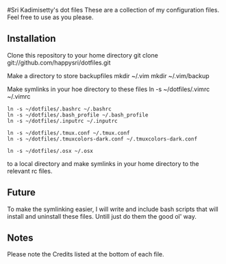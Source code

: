 #Sri Kadimisetty's dot files
These are a collection of my configuration files. Feel free to use as you please.


## Installation
Clone this repository to your home directory
	git clone git://github.com/happysri/dotfiles.git

Make a directory to store backupfiles 
	mkdir ~/.vim
	mkdir ~/.vim/backup

Make symlinks in your hoe directory to these files
	ln -s ~/dotfiles/.vimrc ~/.vimrc

	ln -s ~/dotfiles/.bashrc ~/.bashrc
	ln -s ~/dotfiles/.bash_profile ~/.bash_profile
	ln -s ~/dotfiles/.inputrc ~/.inputrc

	ln -s ~/dotfiles/.tmux.conf ~/.tmux.conf
	ln -s ~/dotfiles/.tmuxcolors-dark.conf ~/.tmuxcolors-dark.conf

	ln -s ~/dotfiles/.osx ~/.osx

to a local directory and make symlinks in your home directory to the relevant rc files.


## Future
To make the symlinking easier, I will write and include bash scripts that will install and uninstall these files. Untill just do them the good ol' way.


## Notes
Please note the Credits listed at the bottom of each file.
